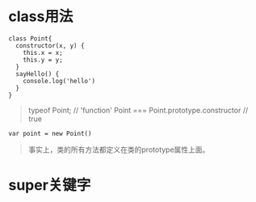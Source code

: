 # class用法
```
class Point{
  constructor(x, y) {
    this.x = x;
    this.y = y;
  }
  sayHello() {
    console.log('hello')
  }
}
```
> typeof Point; // 'function'
> Point === Point.prototype.constructor // true

```
var point = new Point()
```
> 事实上，类的所有方法都定义在类的prototype属性上面。

# super关键字                                                                                             